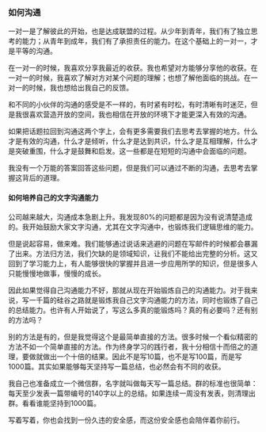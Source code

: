 ### 如何沟通

一对一是了解彼此的开始，也是达成联盟的过程。从少年到青年，我们有了独立思考的能力；从青年到成年，我们有了承担责任的能力。在这个基础上的一对一，才是平等的沟通。

在一对一的时候，我喜欢分享我最近的收获。我也希望对方能够分享他的收获。在一对一的时候，我喜欢了解对方对某个问题的理解；也想了解他面临的挑战。在一对一的时候，我也想给出我自己的反馈。

和不同的小伙伴的沟通的感受是不一样的，有时紧有时松，有时清晰有时迷茫，但是我很喜欢营造开放的空间，我也相信在开放的环境下才能更深入有效的沟通。

如果把话题拉回到沟通这两个字上，会有更多需要我们去思考去掌握的地方。什么才是有效的沟通，什么才是倾听，什么才是达到共识，什么才是互相理解，什么才是突破重围，什么才是鼓舞和启发。这一些都是在短短的沟通中会面临的问题。

我没有一个万能的答案回答这些问题，但是我们可以通过不断的沟通，去思考去掌握这背后的道理。

#### 如何培养自己的文字沟通能力

公司越来越大，沟通成本急剧上升。我发现80%的问题都是因为没有说清楚造成的。我开始鼓励大家文字沟通，尤其在文字沟通中，也锻炼我们逻辑思维的能力。

但是说起容易，做来难。我们能够通过说话来逃避的问题在写邮件的时候都会暴漏了出来。方法归方法，我们欠缺的是领域知识，让我们不能给出完整的分析。这又回到了学习能力上，有人能够很快的掌握并且进一步应用所学的知识，但是很多人只能慢慢地做事，慢慢的成长。

因此如果觉得自己沟通能力不好，那就从现在开始锻炼自己的沟通能力。对于我来说，写一千篇的硅谷之路就是锻炼我自己文字沟通能力的方法，同时也锻炼了自己的总结能力。也许有人开始说了，写这么多真的能锻炼吗？真的有必要吗？还有别的方法吗？

别的方法是有的，但是我觉得这个是最简单直接的方法。很多时候一个看似精密的方法不如一个简单直接的方法。作为终身学习的践行者，我十分相信十而倍之的道理，要做就做出一个十倍的结果。因此不是写10篇，也不是写100篇，而是写1000篇。其实如果能够每天坚持写一篇总结，也必然会有不同的收获。

我自己也准备成立一个微信群，名字就叫做每天写一篇总结。群的标准也很简单：每天至少发表一篇带编号的140字以上的总结。如果连续一周没有发表，则清理出群。看看谁能坚持到1000篇。

写着写着，你也会找到一份久违的安全感，而这份安全感也会陪伴着你前行。

